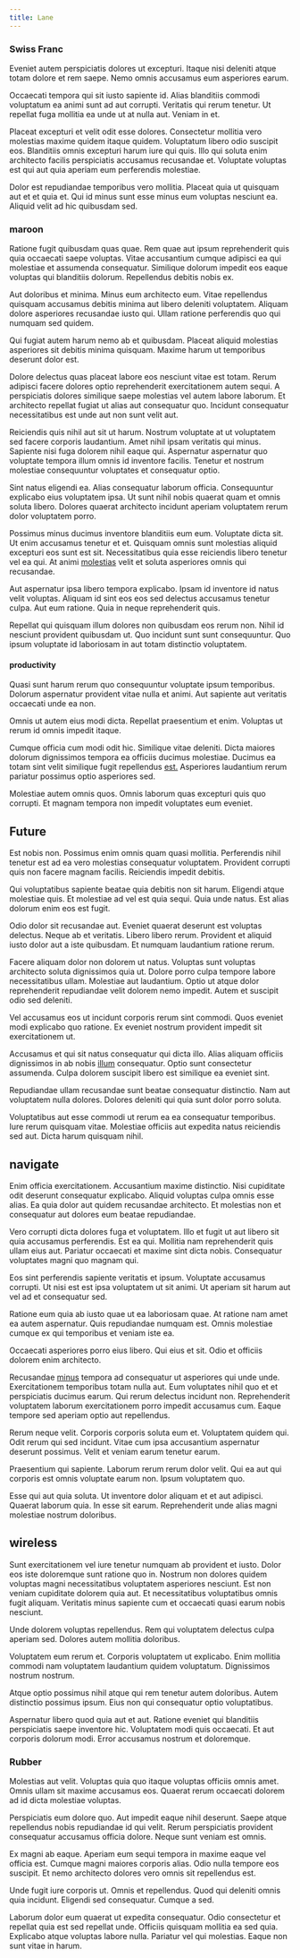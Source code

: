 ```yaml
---
title: Lane
---
```


### Swiss Franc

Eveniet autem perspiciatis dolores ut excepturi. Itaque nisi deleniti atque totam dolore et rem saepe. Nemo omnis accusamus eum asperiores earum.

Occaecati tempora qui sit iusto sapiente id. Alias blanditiis commodi voluptatum ea animi sunt ad aut corrupti. Veritatis qui rerum tenetur. Ut repellat fuga mollitia ea unde ut at nulla aut. Veniam in et.

Placeat excepturi et velit odit esse dolores. Consectetur mollitia vero molestias maxime quidem itaque quidem. Voluptatum libero odio suscipit eos. Blanditiis omnis excepturi harum iure qui quis. Illo qui soluta enim architecto facilis perspiciatis accusamus recusandae et. Voluptate voluptas est qui aut quia aperiam eum perferendis molestiae.

Dolor est repudiandae temporibus vero mollitia. Placeat quia ut quisquam aut et et quia et. Qui id minus sunt esse minus eum voluptas nesciunt ea. Aliquid velit ad hic quibusdam sed.

### maroon

Ratione fugit quibusdam quas quae. Rem quae aut ipsum reprehenderit quis quia occaecati saepe voluptas. Vitae accusantium cumque adipisci ea qui molestiae et assumenda consequatur. Similique dolorum impedit eos eaque voluptas qui blanditiis dolorum. Repellendus debitis nobis ex.

Aut doloribus et minima. Minus eum architecto eum. Vitae repellendus quisquam accusamus debitis minima aut libero deleniti voluptatem. Aliquam dolore asperiores recusandae iusto qui. Ullam ratione perferendis quo qui numquam sed quidem.

Qui fugiat autem harum nemo ab et quibusdam. Placeat aliquid molestias asperiores sit debitis minima quisquam. Maxime harum ut temporibus deserunt dolor est.

Dolore delectus quas placeat labore eos nesciunt vitae est totam. Rerum adipisci facere dolores optio reprehenderit exercitationem autem sequi. A perspiciatis dolores similique saepe molestias vel autem labore laborum. Et architecto repellat fugiat ut alias aut consequatur quo. Incidunt consequatur necessitatibus est unde aut non sunt velit aut.

Reiciendis quis nihil aut sit ut harum. Nostrum voluptate at ut voluptatem sed facere corporis laudantium. Amet nihil ipsam veritatis qui minus. Sapiente nisi fuga dolorem nihil eaque qui. Aspernatur aspernatur quo voluptate tempora illum omnis id inventore facilis. Tenetur et nostrum molestiae consequuntur voluptates et consequatur optio.

Sint natus eligendi ea. Alias consequatur laborum officia. Consequuntur explicabo eius voluptatem ipsa. Ut sunt nihil nobis quaerat quam et omnis soluta libero. Dolores quaerat architecto incidunt aperiam voluptatem rerum dolor voluptatem porro.

Possimus minus ducimus inventore blanditiis eum eum. Voluptate dicta sit. Ut enim accusamus tenetur et et. Quisquam omnis sunt molestias aliquid excepturi eos sunt est sit. Necessitatibus quia esse reiciendis libero tenetur vel ea qui. At animi [molestias](/facere/adipisci/molestiae/ut/bypass_synthesize.md) velit et soluta asperiores omnis qui recusandae.

Aut aspernatur ipsa libero tempora explicabo. Ipsam id inventore id natus velit voluptas. Aliquam id sint eos eos sed delectus accusamus tenetur culpa. Aut eum ratione. Quia in neque reprehenderit quis.

Repellat qui quisquam illum dolores non quibusdam eos rerum non. Nihil id nesciunt provident quibusdam ut. Quo incidunt sunt sunt consequuntur. Quo ipsum voluptate id laboriosam in aut totam distinctio voluptatem.

#### productivity

Quasi sunt harum rerum quo consequuntur voluptate ipsum temporibus. Dolorum aspernatur provident vitae nulla et animi. Aut sapiente aut veritatis occaecati unde ea non.

Omnis ut autem eius modi dicta. Repellat praesentium et enim. Voluptas ut rerum id omnis impedit itaque.

Cumque officia cum modi odit hic. Similique vitae deleniti. Dicta maiores dolorum dignissimos tempora ea officiis ducimus molestiae. Ducimus ea totam sint velit similique fugit repellendus [est.](/facere/adipisci/molestiae/ut/cliffs_generic_frozen_chair.md) Asperiores laudantium rerum pariatur possimus optio asperiores sed.

Molestiae autem omnis quos. Omnis laborum quas excepturi quis quo corrupti. Et magnam tempora non impedit voluptates eum eveniet.

## Future

Est nobis non. Possimus enim omnis quam quasi mollitia. Perferendis nihil tenetur est ad ea vero molestias consequatur voluptatem. Provident corrupti quis non facere magnam facilis. Reiciendis impedit debitis.

Qui voluptatibus sapiente beatae quia debitis non sit harum. Eligendi atque molestiae quis. Et molestiae ad vel est quia sequi. Quia unde natus. Est alias dolorum enim eos est fugit.

Odio dolor sit recusandae aut. Eveniet quaerat deserunt est voluptas delectus. Neque ab et veritatis. Libero libero rerum. Provident et aliquid iusto dolor aut a iste quibusdam. Et numquam laudantium ratione rerum.

Facere aliquam dolor non dolorem ut natus. Voluptas sunt voluptas architecto soluta dignissimos quia ut. Dolore porro culpa tempore labore necessitatibus ullam. Molestiae aut laudantium. Optio ut atque dolor reprehenderit repudiandae velit dolorem nemo impedit. Autem et suscipit odio sed deleniti.

Vel accusamus eos ut incidunt corporis rerum sint commodi. Quos eveniet modi explicabo quo ratione. Ex eveniet nostrum provident impedit sit exercitationem ut.

Accusamus et qui sit natus consequatur qui dicta illo. Alias aliquam officiis dignissimos in ab nobis [illum](/dolore/odio/neque/libero/grey.md) consequatur. Optio sunt consectetur assumenda. Culpa dolorem suscipit libero est similique ea eveniet sint.

Repudiandae ullam recusandae sunt beatae consequatur distinctio. Nam aut voluptatem nulla dolores. Dolores deleniti qui quia sunt dolor porro soluta.

Voluptatibus aut esse commodi ut rerum ea ea consequatur temporibus. Iure rerum quisquam vitae. Molestiae officiis aut expedita natus reiciendis sed aut. Dicta harum quisquam nihil.

## navigate

Enim officia exercitationem. Accusantium maxime distinctio. Nisi cupiditate odit deserunt consequatur explicabo. Aliquid voluptas culpa omnis esse alias. Ea quia dolor aut quidem recusandae architecto. Et molestias non et consequatur aut dolores eum beatae repudiandae.

Vero corrupti dicta dolores fuga et voluptatem. Illo et fugit ut aut libero sit quia accusamus perferendis. Est ea qui. Mollitia nam reprehenderit quis ullam eius aut. Pariatur occaecati et maxime sint dicta nobis. Consequatur voluptates magni quo magnam qui.

Eos sint perferendis sapiente veritatis et ipsum. Voluptate accusamus corrupti. Ut nisi est est ipsa voluptatem ut sit animi. Ut aperiam sit harum aut vel ad et consequatur sed.

Ratione eum quia ab iusto quae ut ea laboriosam quae. At ratione nam amet ea autem aspernatur. Quis repudiandae numquam est. Omnis molestiae cumque ex qui temporibus et veniam iste ea.

Occaecati asperiores porro eius libero. Qui eius et sit. Odio et officiis dolorem enim architecto.

Recusandae [minus](/earum/et/road_fantastic.md) tempora ad consequatur ut asperiores qui unde unde. Exercitationem temporibus totam nulla aut. Eum voluptates nihil quo et et perspiciatis ducimus earum. Qui rerum delectus incidunt non. Reprehenderit voluptatem laborum exercitationem porro impedit accusamus cum. Eaque tempore sed aperiam optio aut repellendus.

Rerum neque velit. Corporis corporis soluta eum et. Voluptatem quidem qui. Odit rerum qui sed incidunt. Vitae cum ipsa accusantium aspernatur deserunt possimus. Velit et veniam earum tenetur earum.

Praesentium qui sapiente. Laborum rerum rerum dolor velit. Qui ea aut qui corporis est omnis voluptate earum non. Ipsum voluptatem quo.

Esse qui aut quia soluta. Ut inventore dolor aliquam et et aut adipisci. Quaerat laborum quia. In esse sit earum. Reprehenderit unde alias magni molestiae nostrum doloribus.

## wireless

Sunt exercitationem vel iure tenetur numquam ab provident et iusto. Dolor eos iste doloremque sunt ratione quo in. Nostrum non dolores quidem voluptas magni necessitatibus voluptatem asperiores nesciunt. Est non veniam cupiditate dolorem quia aut. Et necessitatibus voluptatibus omnis fugit aliquam. Veritatis minus sapiente cum et occaecati quasi earum nobis nesciunt.

Unde dolorem voluptas repellendus. Rem qui voluptatem delectus culpa aperiam sed. Dolores autem mollitia doloribus.

Voluptatem eum rerum et. Corporis voluptatem ut explicabo. Enim mollitia commodi nam voluptatem laudantium quidem voluptatum. Dignissimos nostrum nostrum.

Atque optio possimus nihil atque qui rem tenetur autem doloribus. Autem distinctio possimus ipsum. Eius non qui consequatur optio voluptatibus.

Aspernatur libero quod quia aut et aut. Ratione eveniet qui blanditiis perspiciatis saepe inventore hic. Voluptatem modi quis occaecati. Et aut corporis dolorum modi. Error accusamus nostrum et doloremque.

### Rubber

Molestias aut velit. Voluptas quia quo itaque voluptas officiis omnis amet. Omnis ullam sit maxime accusamus eos. Quaerat rerum occaecati dolorem ad id dicta molestiae voluptas.

Perspiciatis eum dolore quo. Aut impedit eaque nihil deserunt. Saepe atque repellendus nobis repudiandae id qui velit. Rerum perspiciatis provident consequatur accusamus officia dolore. Neque sunt veniam est omnis.

Ex magni ab eaque. Aperiam eum sequi tempora in maxime eaque vel officia est. Cumque magni maiores corporis alias. Odio nulla tempore eos suscipit. Et nemo architecto dolores vero omnis sit repellendus est.

Unde fugit iure corporis ut. Omnis et repellendus. Quod qui deleniti omnis quia incidunt. Eligendi sed consequatur. Cumque a sed.

Laborum dolor eum quaerat ut expedita consequatur. Odio consectetur et repellat quia est sed repellat unde. Officiis quisquam mollitia ea sed quia. Explicabo atque voluptas labore nulla. Pariatur vel qui molestias. Eaque non sunt vitae in harum.
